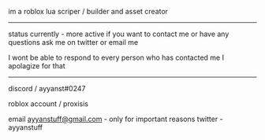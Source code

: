 
im a roblox lua scriper / builder and asset creator

---------------------------------------------------------------------

 status currently - more active
 if you want to contact me or have any questions ask me on twitter or email me

 I wont be able to respond to every person who has contacted me I apolagize for that

---------------------------------------------------------------------

discord / ayyanst#0247

roblox account / proxisis

email ayyanstuff@gmail.com - only for important reasons
twitter - ayyanstuff







